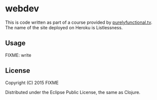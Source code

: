 # webdev

This is code written as part of a course provided by [purelyfunctional.tv](https://purelyfunctional.tv/).  
The name of the site deployed on Heroku is Listlessness.

## Usage

FIXME: write

## License

Copyright (C) 2015 FIXME

Distributed under the Eclipse Public License, the same as Clojure.
